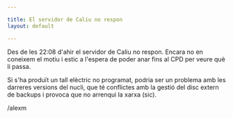 ```yaml
---

title: El servidor de Caliu no respon
layout: default

---
```


Des de les 22:08 d'ahir el servidor de Caliu no respon.
Encara no en coneixem el motiu i estic a l'espera de poder anar fins al CPD per veure què li passa.

Si s'ha produït un tall elèctric no programat, podria ser un problema amb les darreres versions del nucli, que té conflictes amb la gestió del disc extern de backups i provoca que no arrenqui la xarxa (sic).

/alexm
